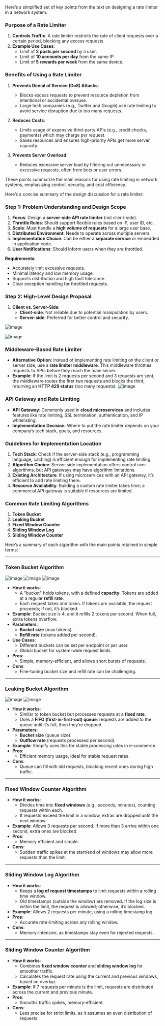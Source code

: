 Here’s a simplified set of key points from the text on designing a rate limiter in a network system:

### Purpose of a Rate Limiter
1. **Controls Traffic**: A rate limiter restricts the rate of client requests over a certain period, blocking any excess requests.
2. **Example Use Cases**:
   - Limit of **2 posts per second** by a user.
   - Limit of **10 accounts per day** from the same IP.
   - Limit of **5 rewards per week** from the same device.

### Benefits of Using a Rate Limiter
1. **Prevents Denial of Service (DoS) Attacks**:
   - Blocks excess requests to prevent resource depletion from intentional or accidental overuse.
   - Large tech companies (e.g., Twitter and Google) use rate limiting to avoid service disruption due to too many requests.
   
2. **Reduces Costs**:
   - Limits usage of expensive third-party APIs (e.g., credit checks, payments) which may charge per request.
   - Saves resources and ensures high-priority APIs get more server capacity.

3. **Prevents Server Overload**:
   - Reduces excessive server load by filtering out unnecessary or excessive requests, often from bots or user errors.

These points summarize the main reasons for using rate limiting in network systems, emphasizing control, security, and cost efficiency.

Here’s a concise summary of the design discussion for a rate limiter:

### Step 1: Problem Understanding and Design Scope

1. **Focus**: Design a **server-side API rate limiter** (not client-side).
2. **Throttle Rules**: Should support flexible rules based on IP, user ID, etc.
3. **Scale**: Must handle a **high volume of requests** for a large user base.
4. **Distributed Environment**: Needs to operate across multiple servers.
5. **Implementation Choice**: Can be either a **separate service** or embedded in application code.
6. **User Notifications**: Should inform users when they are throttled.

**Requirements**:
   - Accurately limit excessive requests.
   - Minimal latency and low memory usage.
   - Supports distribution and high fault tolerance.
   - Clear exception handling for throttled requests.

### Step 2: High-Level Design Proposal

1. **Client vs. Server-Side**:
   - **Client-side**: Not reliable due to potential manipulation by users.
   - **Server-side**: Preferred for better control and security.
  
  ![image](https://github.com/user-attachments/assets/120de938-e4bf-40bd-8ea8-acab6ebe3416)

![image](https://github.com/user-attachments/assets/faa3d7de-165a-4f85-983b-e524ede275fe)
### Middleware-Based Rate Limiter

- **Alternative Option**: Instead of implementing rate limiting on the client or server side, use a **rate limiter middleware**. This middleware throttles requests to APIs before they reach the main server.
- **Example**: If the limit is 2 requests per second and 3 requests are sent, the middleware routes the first two requests and blocks the third, returning an **HTTP 429 status** (too many requests).
![image](https://github.com/user-attachments/assets/bc639599-6a90-49c8-9b93-5162b1907d6a)



### API Gateway and Rate Limiting

- **API Gateway**: Commonly used in **cloud microservices** and includes features like rate limiting, SSL termination, authentication, and IP whitelisting.
- **Implementation Decision**: Where to put the rate limiter depends on your company’s tech stack, goals, and resources.

### Guidelines for Implementation Location

1. **Tech Stack**: Check if the server-side stack (e.g., programming language, caching) is efficient enough for implementing rate limiting.
2. **Algorithm Choice**: Server-side implementation offers control over algorithms, but API gateways may have algorithm limitations.
3. **Existing Architecture**: If using microservices with an API gateway, it’s efficient to add rate limiting there.
4. **Resource Availability**: Building a custom rate limiter takes time; a commercial API gateway is suitable if resources are limited.

### Common Rate Limiting Algorithms

1. **Token Bucket**
2. **Leaking Bucket**
3. **Fixed Window Counter**
4. **Sliding Window Log**
5. **Sliding Window Counter**

Here’s a summary of each algorithm with the main points retained in simple terms:

---

### Token Bucket Algorithm

![image](https://github.com/user-attachments/assets/d59e8e58-eee4-4b8f-b80c-42b0f4e5bd44)
![image](https://github.com/user-attachments/assets/3676366e-91af-4cf8-adf3-64f2b8a22c43)
![image](https://github.com/user-attachments/assets/22dcf43b-c7c6-487e-9bc0-3ad326a5b7da)


- **How it works**:
   - A "bucket" holds tokens, with a defined **capacity**. Tokens are added at a regular **refill rate**.
   - Each request takes one token. If tokens are available, the request proceeds; if not, it’s blocked.
- **Example**: Bucket size is 4, and it refills 2 tokens per second. When full, extra tokens overflow.
- **Parameters**: 
   - **Bucket size** (max tokens).
   - **Refill rate** (tokens added per second).
- **Use Cases**:
   - Different buckets can be set per endpoint or per user.
   - Global bucket for system-wide request limits.
- **Pros**:
   - Simple, memory-efficient, and allows short bursts of requests.
- **Cons**:
   - Fine-tuning bucket size and refill rate can be challenging.


---

### Leaking Bucket Algorithm
![image](https://github.com/user-attachments/assets/84f3a271-644b-41a9-b4c9-974deeb7b3d2)
![image](https://github.com/user-attachments/assets/06ed4e24-b758-4245-8b7f-4a5de703c819)

- **How it works**:
   - Similar to token bucket but processes requests at a **fixed rate**.
   - Uses a **FIFO (first-in-first-out) queue**: requests are added to the queue until it’s full, then they’re dropped.
- **Parameters**:
   - **Bucket size** (queue size).
   - **Outflow rate** (requests processed per second).
- **Example**: Shopify uses this for stable processing rates in e-commerce.
- **Pros**:
   - Efficient memory usage, ideal for stable request rates.
- **Cons**:
   - Queue can fill with old requests, blocking recent ones during high traffic.

---

### Fixed Window Counter Algorithm
- **How it works**:
   - Divides time into **fixed windows** (e.g., seconds, minutes), counting requests within each.
   - If requests exceed the limit in a window, extras are dropped until the next window.
- **Example**: Allows 3 requests per second. If more than 3 arrive within one second, extra ones are blocked.
- **Pros**:
   - Memory efficient and simple.
- **Cons**:
   - Sudden traffic spikes at the start/end of windows may allow more requests than the limit.

---

### Sliding Window Log Algorithm
- **How it works**:
   - Keeps a **log of request timestamps** to limit requests within a rolling time window.
   - Old timestamps (outside the window) are removed. If the log size is within the limit, the request is allowed; otherwise, it’s blocked.
- **Example**: Allows 2 requests per minute, using a rolling timestamp log.
- **Pros**:
   - Accurate rate-limiting across any rolling window.
- **Cons**:
   - Memory-intensive, as timestamps stay even for rejected requests.

---

### Sliding Window Counter Algorithm
- **How it works**:
   - Combines **fixed window counter** and **sliding window log** for smoother traffic.
   - Calculates the request rate using the current and previous windows, based on overlap.
- **Example**: If 7 requests per minute is the limit, requests are distributed across the current and previous minute.
- **Pros**:
   - Smooths traffic spikes, memory-efficient.
- **Cons**:
   - Less precise for strict limits, as it assumes an even distribution of requests.

